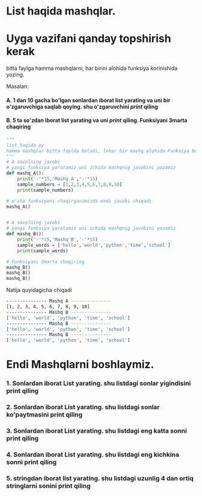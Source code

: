 # List haqida mashqlar.

# Uyga vazifani qanday topshirish kerak
bitta faylga hamma mashqlarni, har birini alohida funksiya korinishida yozing.

Masalan:

#### A. 1 dan 10 gacha bo'lgan sonlardan iborat list yarating va uni bir o'zgaruvchiga saqlab qoying. shu o'zgaruvchini *print* qiling 

#### B. 5 ta so'zdan iborat list yarating va uni *print* qiling. Funksiyani 3marta chaqiring
```python
"""
list_haqida.py 
hamma mashqlar bitta faylda boladi, lnhar bir mashq alohida Funksiya boladi
"""
# A savolning javobi
# yangi funksiya yaratamiz uni ichida mashqnig javobini yozamiz
def mashq_A():
    print('-'*15,'Mashq A','-'*15)
    sample_numbers = [1,2,3,4,5,6,7,8,9,10]
    print(sample_numbers)

# o'sha funksiyani chaqirganimizda endi javobi chiqadi
mashq_A()


# A savolning javobi
# yangi funksiya yaratamiz uni ichida mashqnig javobini yozamiz
def mashq_B():
    print('-'*15,'Mashq B','-'*15)
    sample_words = ['hello','world','python','time','school']
    print(sample_words)

# Funksiyani 3marta chaqiring
mashq_B()
mashq_B()
mashq_B()
```

Natija quyidagicha chiqadi

```bash
--------------- Mashq A ---------------
[1, 2, 3, 4, 5, 6, 7, 8, 9, 10]
--------------- Mashq B ---------------
['hello', 'world', 'python', 'time', 'school']
--------------- Mashq B ---------------
['hello', 'world', 'python', 'time', 'school']
--------------- Mashq B ---------------
['hello', 'world', 'python', 'time', 'school']
```



# Endi Mashqlarni boshlaymiz. 

### 1. Sonlardan iborat List yarating. shu listdagi sonlar yigindisini print qiling


### 2. Sonlardan iborat List yarating. shu listdagi sonlar ko'paytmasini print qiling

### 3. Sonlardan iborat List yarating. shu listdagi eng katta sonni print qiling

### 4. Sonlardan iborat List yarating. shu listdagi eng kichkina sonni print qiling

### 5. stringdan iborat list yarating. shu listdagi uzunlig 4 dan ortiq stringlarni sonini print qiling

